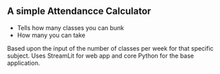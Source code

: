 ## A simple Attendancce Calculator 

- Tells how many classes you can bunk
- How many you can take

Based upon the input of the number of classes per week for that specific subject. 
Uses StreamLit for web app and core Python for the base application. 
